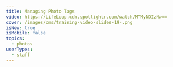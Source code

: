 ```yaml
---
title: Managing Photo Tags
video: https://LifeLoop.cdn.spotlightr.com/watch/MTMyNDIzNw==
cover: /images/cms/training-video-slides-19-.png
isNew: true
isMobile: false
topics:
  - photos
userTypes:
  - staff
---
```


